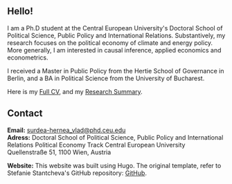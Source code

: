 ## Hello!

I am a Ph.D student at the Central European University's Doctoral School of Political Science, Public Policy and International Relations. Substantively, my research focuses on the political economy of climate and energy policy. More generally, I am interested in causal inference, applied economics and econometrics. 

I received a Master in Public Policy from the Hertie School of Governance in Berlin, and a BA in Political Science from the University of Bucharest. 

Here is my [Full CV](https://dsps.ceu.edu/sites/pds.ceu.hu/files/profilephd/files/1403/cvsurdeahernea.pdf), and my [Research Summary](https://dsps.ceu.edu/people/vlad-surdea-hernea). 

## Contact

**Email:** [surdea-hernea_vlad@phd.ceu.edu](surdea-hernea_vlad@phd.ceu.edu)  
**Adress:** 
Doctoral School of Political Science, Public Policy and International Relations
Political Economy Track 
Central European University
Quellenstraße 51, 1100 Wien, Austria


**Website:** This website was built using Hugo. The original template, refer to Stefanie Stantcheva's GitHub repository: [GitHub](https://github.com/cschesch/stefanie-stantcheva).
